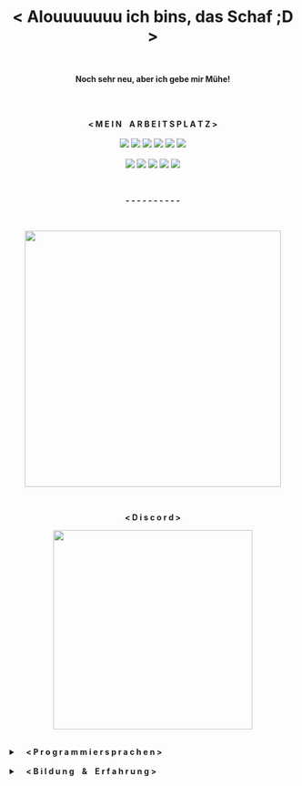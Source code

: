 

<h1 align='center'>
  <strong>< Alouuuuuuu ich bins, das Schaf ;D ></strong>
</h1>

<br/>

<p align='center'>
  <strong>Noch sehr neu, aber ich gebe mir Mühe!</strong>
</p>

<br/>
<br/>

<p align='center'>
  <strong>< M E I N⠀ A R B E I T S P L A T Z ></strong>
  <br/>
  <br/>
  <a href="https://geizhals.de/gigabyte-radeon-rx-5700-xt-gaming-oc-8g-rev-2-0-gv-r57xtgaming-oc-8gd-a2365824.html"><img src="https://img.shields.io/badge/GIGABYTE%20RX%205700%20XT-%230071.svg?&style=for-the-badge&logo=amd&logoColor=white"/></a>
  <a href="https://geizhals.de/amd-ryzen-5-3600x-100-100000022box-a2064568.html"><img src="https://img.shields.io/badge/AMD%20RYZEN%205%203600X-%230071.svg?&style=for-the-badge&logo=amd&logoColor=white"/></a>
  <a href="https://geizhals.de/msi-b450-gaming-pro-carbon-ac-7b85-001r-a1858899.html"><img src="https://img.shields.io/badge/MSI%20B450%20GAMING%20PRO%20CARBON%20AC-%230071.svg?&style=for-the-badge&logo=msi&logoColor=white"/></a>
  <a href="https://geizhals.de/kingston-a2000-nvme-pcie-ssd-500gb-sa2000m8-500g-a2112845.html"><img src="https://img.shields.io/badge/KINGSTON%20500GB%20M.2-%230071.svg?&style=for-the-badge&logo=kingstontechnology&logoColor=white"/></a>
  <a href="https://geizhals.de/samsung-ssd-860-qvo-2tb-mz-76q2t0bw-a1936302.html"><img src="https://img.shields.io/badge/SAMSUNG%202TB%20SSD-%230071.svg?&style=for-the-badge&logo=samsung&logoColor=white"/></a>
  <a href="https://geizhals.de/corsair-vengeance-rgb-pro-schwarz-dimm-kit-32gb-cmw32gx4m2d3600c18-a2199529.html"><img src="https://img.shields.io/badge/CORSAIR%2032GB%20RAM-%230071.svg?&style=for-the-badge&logo=corsair&logoColor=white"/></a>
  <br/>
  <br/>
  <a href="https://github.com/matteosiriguhttps://geizhals.de/aoc-c24g1-a1847097.html"><img src="https://img.shields.io/badge/AOC%20C24G1%20144HZ%20FHD%20CURVED-%230071.svg?&style=for-the-badge"/></a>
  <a href="https://geizhals.de/aoc-24g2u5-bk-a2132590.html"><img src="https://img.shields.io/badge/AOC%2024G2U5%2075HZ%20FHD-%230071.svg?&style=for-the-badge"/></a>
  <a href="https://geizhals.de/corsair-gaming-k65-rgb-mini-60-tkl-ch-9194014-de-a2492157.html"><img src="https://img.shields.io/badge/CORSAIR%20K65%20RGB%20MINI-%230071.svg?&style=for-the-badge"/></a>
  <a href="https://geizhals.de/logitech-g502-lightspeed-wireless-gaming-mouse-schwarz-910-005567-910-005568-a2051962.html"><img src="https://img.shields.io/badge/LOGITECH%20G502%20LIGHTSPEED-%230071.svg?&style=for-the-badge"/></a>
  <a href="https://geizhals.de/kingston-hyperx-cloud-ii-v22551.html"><img src="https://img.shields.io/badge/HYPERX%20CLOUD%20II-%230071.svg?&style=for-the-badge"/></a>
</p>

<br/>

<p align='center'>
  <strong>- - - - - - - - - -</strong>
</p>

<br/>

<p align='center'>
  <a href="https://github.com/matteosirigu"><img src="https://github-stats-alpha.vercel.app/api?username=matteosirigu&cc=000&tc=fff&ic=fff&bc=000" width="450px"></a>
</p>

<br/>

<p align='center'>
  <strong>< D i s c o r d ></strong>
</p>


<p align='center'>
  <a href="https://discord.com/users/503516739875635220"><img src="https://discord.c99.nl/widget/theme-3/503516739875635220.png" width="350px"></a>
</p>

<br/>

<details>
 <summary>⠀ <strong>< P r o g r a m m i e r s p r a c h e n ></strong></summary>

<br/>

### GRUNDKENNTNISSE:<br/>
<img  width="125pxpx" src="https://img.shields.io/badge/HTML-%230071.svg?&style=for-the-badge&logo=html5&logoColor=white"/>
<img  width="105pxpx" src="https://img.shields.io/badge/CSS-%230071.svg?&style=for-the-badge&logo=css3&logoColor=white"/>

<br/>

### DERZEIT WIRD GELERNT:<br/>
<img  width="185pxpx" src="https://img.shields.io/badge/JAVASCRIPT-%230071.svg?&style=for-the-badge&logo=javascript&logoColor=white"/>
<img  width="155pxpx" src="https://img.shields.io/badge/C SHARP-%230071.svg?&style=for-the-badge&logo=csharp&logoColor=white"/>
<br/>
<br/>

</details>

<br/>

<details>
  <summary>⠀ <strong>< B i l d u n g⠀ &⠀ E r f a h r u n g ></strong></summary>

<br/>

### BILDUNG:<br/>
- **Fachoberschule⠀ -⠀ Technik (Informatik)**\
↳ 01.08.2023 -⠀ . . .

### ERFAHRUNG (PRAKTIKAS):<br/>
- **PRAKTIKUM⠀ -⠀ Fachinformatiker (Anwendungsentwickler)**\
↳ 03.04.2023 - 06.04.2023 bei der Firma **ORGADATA AG** in Leer (Ostfriesland)

</details>
